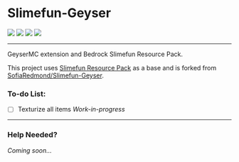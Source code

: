 # Slimefun-Geyser

![](https://img.shields.io/github/stars/Royale-MC/Slimefun-Geyser)
![](https://img.shields.io/github/forks/Royale-MC/Slimefun-Geyser) 
![](https://img.shields.io/github/v/release/Royale-MC/Slimefun-Geyser?include_prereleases)
![](https://img.shields.io/github/issues/Royale-MC/Slimefun-Geyser)

---

GeyserMC extension and Bedrock Slimefun Resource Pack. 

This project uses [Slimefun Resource Pack](https://github.com/xMikux/Slimefun-Resourcepack) as a base and is forked from [SofiaRedmond/Slimefun-Geyser](https://github.com/SofiaRedmond/Slimefun-Geyser).

### To-do List:
- [ ] Texturize all items
*Work-in-progress*
---

### Help Needed?
*Coming soon...*

